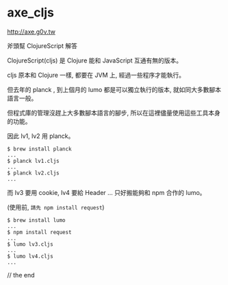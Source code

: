 # axe_cljs #

http://axe.g0v.tw 

斧頭幫 ClojureScript 解答



ClojureScript(cljs) 是 Clojure 能和 JavaScript 互通有無的版本。

cljs 原本和 Clojure 一樣, 都要在 JVM 上, 經過一些程序才能執行。

但去年的 planck , 到上個月的 lumo 都是可以獨立執行的版本, 就如同大多數腳本語言一般。

但程式庫的管理沒趕上大多數腳本語言的腳步, 所以在這裡儘量使用這些工具本身的功能。

因此 lv1, lv2 用 planck。

```shell
$ brew install planck
...
$ planck lv1.cljs
...
$ planck lv2.cljs
...
```



而 lv3 要用 cookie, lv4 要給 Header … 只好搬能夠和 npm 合作的 lumo。

(使用前, `請先 npm install request`)

```shell
$ brew install lumo
...
$ npm install request
...
$ lumo lv3.cljs
...
$ lumo lv4.cljs
...
```



// the end